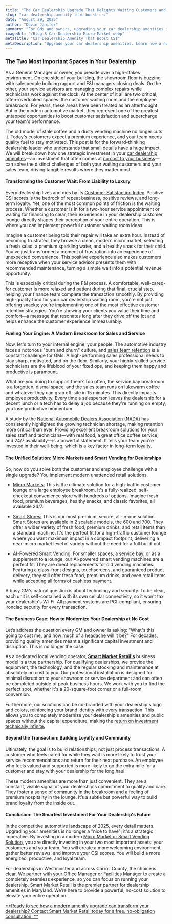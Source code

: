 ```yaml
---
title: "The Car Dealership Upgrade That Delights Waiting Customers and Energizes Your Sales Team"
slug: "car-dealership-amenity-that-boost-csi"
date: "August 29, 2025" 
author: "Devin Janifer"
summary: "For GMs and owners, upgrading your car dealership amenities is a powerful tool to improve CSI scores and drive sales team retention. This guide explains how a no-cost Micro Market or AI-powered smart vending solution transforms your customer lounge and employee breakroom, delivering a massive return on experience."
imageUrl: "/Blog-8-Car-Dealership-Micro-Market.webp"
metaTitle: "Car Dealership Amenity That Boost CSI"
metaDescription: "Upgrade your car dealership amenities. Learn how a no-cost Micro Market or smart vending solution can boost CSI scores, energize your sales team, and enhance your customer experience."
---
```

### <span class="text-mint"> The Two Most Important Spaces</span> <span class="text-coral">In Your Dealership</span>
As a General Manager or owner, you preside over a high-stakes environment. On one side of your building, the showroom floor is buzzing with salespeople building rapport and F&I managers closing deals. On the other, your service advisors are managing complex repairs while technicians work against the clock. At the center of it all are two critical, often-overlooked spaces: the customer waiting room and the employee breakroom. For years, these areas have been treated as an afterthought. But in the modern automotive market, they represent one of the greatest untapped opportunities to boost customer satisfaction and supercharge your team's performance.

The old model of stale coffee and a dusty vending machine no longer cuts it. Today's customers expect a premium experience, and your team needs quality fuel to stay motivated. This post is for the forward-thinking dealership leader who understands that small details have a huge impact. We will break down how one strategic investment in your [car dealership amenities](https://smartmarketretail.com/locations/car-dealerships)—an investment that often comes at [no cost to your business](https://smartmarketretail.com/faq#cost-to-business)—can solve the distinct challenges of both your waiting customers and your sales team, driving tangible results where they matter most.

#### <span class="text-mint">Transforming the Customer Wait:</span> <span class="text-coral">From Liability to Luxury</span>
Every dealership lives and dies by its [Customer Satisfaction Index](https://tradepending.com/blog/what-does-csi-stand-for-in-automotive-a-complete-guide-for-car-dealers/). Positive CSI scores is the bedrock of repeat business, positive reviews, and long-term loyalty. Yet, one of the most common points of friction is the waiting process. Whether a customer is in for a two-hour service appointment or waiting for financing to clear, their experience in your dealership customer lounge directly shapes their perception of your entire operation. This is where you can implement powerful customer waiting room ideas.

Imagine a customer being told their repair will take an extra hour. Instead of becoming frustrated, they browse a clean, modern micro market, selecting a fresh salad, a premium sparkling water, and a healthy snack for their child. You’ve just transformed a moment of frustration into an experience of unexpected convenience. This positive experience also makes customers more receptive when your service advisor presents them with recommended maintenance, turning a simple wait into a potential revenue opportunity.

This is especially critical during the F&I process. A comfortable, well-cared-for customer is more relaxed and patient during that final, crucial step, helping your finance team complete the transaction smoothly. By providing high-quality food for your car dealership waiting room, you're not just offering snacks; you're implementing one of the most effective customer retention strategies. You're showing your clients you value their time and comfort—a message that resonates long after they drive off the lot and helps enhance the customer experience immeasurably.

#### <span class="text-mint"> Fueling Your Engine:</span> <span class="text-coral"> A Modern Breakroom for Sales and Service </span>
Now, let's turn to your internal engine: your people. The automotive industry faces a notorious "burn and churn" culture, and [sales team retention](https://netchex.com/car-dealership-employee-turnover-the-complete-guide-to-understanding-measuring-and-reducing-turnover/) is a constant challenge for GMs. A high-performing sales professional needs to stay sharp, motivated, and on the floor. Similarly, your highly-skilled service technicians are the lifeblood of your fixed ops, and keeping them happy and productive is paramount.

What are you doing to support them? Too often, the service bay breakroom is a forgotten, dismal space, and the sales team runs on lukewarm coffee and whatever they can grab off-site in 15 minutes. This directly impacts employee productivity. Every time a salesperson leaves the dealership for a decent lunch or a tech has to delay a job because they're running on empty, you lose productive momentum.

A study by the [National Automobile Dealers Association (NADA)](https://www.nada.org/nada/issues/service-technicians) has consistently highlighted the growing technician shortage, making retention more critical than ever. Providing excellent breakroom solutions for your sales staff and technicians—with real food, a great office coffee service, and 24/7 availability—is a powerful statement. It tells your team you’re invested in their well-being, which is a key factor in long-term loyalty.

#### <span class="text-mint"> The Unified Solution:</span> <span class="text-coral">Micro Markets and Smart Vending for Dealerships</span>
So, how do you solve both the customer and employee challenge with a single upgrade? You implement modern unattended retail solutions.

- [Micro Markets:](https://smartmarketretail.com/solutions/micro-markets) This is the ultimate solution for a high-traffic customer lounge or a large employee breakroom. It's a fully-realized, self-checkout convenience store with hundreds of options. Imagine fresh food, premium beverages, healthy snacks, and classic favorites, all available 24/7.

- [Smart Stores:](https://smartmarketretail.com/solutions/smart-stores) This is our most premium, secure, all-in-one solution. Smart Stores are available in 2 scalable models, the 600 and 700. They offer a wider variety of fresh food, premium drinks, and retail items than a standard machine. It's the perfect fit for a high-traffic customer lounge where you want maximum impact in a compact footprint, delivering a near-micro market level of variety without the need for a full build-out.

- [AI-Powered Smart Vending:](https://smartmarketretail.com/solutions/smart-coolers) For smaller spaces, a service bay, or as a supplement to a lounge, our AI-powered smart vending machines are a perfect fit. They are direct replacements for old vending machines. Featuring a glass-front designs, touchscreens, and guaranteed product delivery, they still offer fresh food, premium drinks, and even retail items while accepting all forms of cashless payment.

A busy GM's natural question is about technology and security. To be clear, each unit is self-contained with its own cellular connectivity, so it won't tax your dealership's Wi-Fi. All payment systems are PCI-compliant, ensuring ironclad security for every transaction.

#### <span class="text-mint"> The Business Case:</span> <span class="text-coral"> How to Modernize Your Dealership at No Cost</span>
Let’s address the question every GM and owner is asking: "What's this going to cost me, and [how much of a headache will it be?](https://smartmarketretail.com/faq#installation-time)" For decades, providing quality amenities meant a significant capital investment and disruption. This is no longer the case.

As a dedicated local vending operator, [**Smart Market Retail's**](https://smartmarketretail.com/about) business model is a true partnership. For qualifying dealerships, we provide the equipment, the technology, and the regular stocking and maintenance at absolutely no cost to you. Our professional installation is designed for minimal disruption to your showroom or service department and can often be completed outside of peak business hours. We work with you to find the perfect spot, whether it's a 20-square-foot corner or a full-room conversion.

Furthermore, our solutions can be co-branded with your dealership's logo and colors, reinforcing your brand identity with every transaction. This allows you to completely modernize your dealership's amenities and public spaces without the capital expenditure, making the [return on investment technically infinite.](https://smartmarketretail.com/blog/roi-of-modern-office-amenities)

#### <span class="text-mint"> Beyond the Transaction:</span> <span class="text-coral"> Building Loyalty and Community</span>
Ultimately, the goal is to build relationships, not just process transactions. A customer who feels cared for while they wait is more likely to trust your service recommendations and return for their next purchase. An employee who feels valued and supported is more likely to go the extra mile for a customer and stay with your dealership for the long haul.

These modern amenities are more than just convenient. They are a constant, visible signal of your dealership's commitment to quality and care. They foster a sense of community in the breakroom and a feeling of premium hospitality in the lounge. It’s a subtle but powerful way to build brand loyalty from the inside out.

#### <span class="text-mint"> Conclusion: The Smartest Investment</span> <span class="text-coral">For Your Dealership's Future</span>
In the competitive automotive landscape of 2025, every detail matters. Upgrading your amenities is no longer a "nice to have"; it's a strategic imperative. By investing in a modern [Micro Market or Smart Vending Solution,](https://smartmarketretail.com/solutions) you are directly investing in your two most important assets: your customers and your team. You will create a more welcoming environment, gather better reviews, and improve your CSI scores. You will build a more energized, productive, and loyal team.

For dealerships in Westminster and across Carroll County, the choice is clear. We partner with your Office Manager or Facilities Manager to create a completely seamless experience, so you can focus on running your dealership. Smart Market Retail is the premier partner for dealership amenities in Maryland. We’re here to provide a powerful, no-cost solution to elevate your entire operation.

[**Ready to see how a modern amenity upgrade can transform your dealership? Contact Smart Market Retail today for a free, no-obligation consultation. **](https://smartmarketretail.com/contact)
